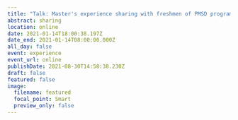 ```yaml
---
title: "Talk: Master's experience sharing with freshmen of PMSD program at SDC"
abstract: sharing
location: online
date: 2021-01-14T18:00:38.197Z
date_end: 2021-01-14T08:00:00.000Z
all_day: false
event: experience
event_url: online
publishDate: 2021-08-30T14:58:38.230Z
draft: false
featured: false
image:
  filename: featured
  focal_point: Smart
  preview_only: false
---
```

